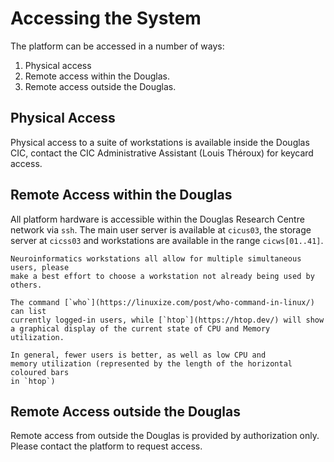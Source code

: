 # Accessing the System

The platform can be accessed in a number of ways:

1. Physical access
2. Remote access within the Douglas.
3. Remote access outside the Douglas.

## Physical Access

Physical access to a suite of workstations is available inside the Douglas CIC,
contact the CIC Administrative Assistant (Louis Théroux) for keycard access.

## Remote Access within the Douglas

All platform hardware is accessible within the Douglas Research Centre network
via `ssh`. The main user server is available at `cicus03`, the storage server
at `cicss03` and workstations are available in the range `cicws[01..41]`.

```{admonition} Playing nice
Neuroinformatics workstations all allow for multiple simultaneous users, please
make a best effort to choose a workstation not already being used by others.

The command [`who`](https://linuxize.com/post/who-command-in-linux/) can list
currently logged-in users, while [`htop`](https://htop.dev/) will show
a graphical display of the current state of CPU and Memory utilization.

In general, fewer users is better, as well as low CPU and
memory utilization (represented by the length of the horizontal coloured bars
in `htop`)

```

## Remote Access outside the Douglas

Remote access from outside the Douglas is provided by authorization only.
Please contact the platform to request access.
